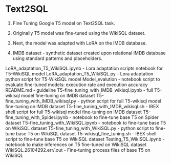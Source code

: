 # Text2SQL

1) Fine Tuning Google T5 model on Text2SQL task.
2) Originally T5 model was fine-tuned using the WikiSQL dataset.
3) Next, the model was adapted with LoRA on the IMDB database.

4) IMDB dataset - synthetic dataset created upon relational IMDB database using standard patterns and placeholders.

LoRA_adaptation_T5_WikiSQL.ipynb - Lora adaptation scripts notebook for T5-WikiSQL model
LoRA_adaptation_T5_WikiSQL.py - Lora adaptation python script for T5-WikiSQL model
Model_evalution - notebook script to evaluate fine-tuned models: execution rate and execution accuracy
README.md - guideline
T5-fine_tuning_with_IMDB_wikisql.ipynb - full T5-wikisql model fine-tuning on IMDB dataset
T5-fine_tuning_with_IMDB_wikisql.py - python script for full T5-wikisql model fine-tuning on IMDB dataset
T5-fine_tuning_with_IMDB_wikisql.sh - IBEX shell script for full T5-wikisql model fine-tuning on IMDB dataset
T5-fine_tuning_with_Spider.ipynb - notebook to fine-tune base T5 on Spider dataset
T5-fine_tuning_with_WikiSQL.ipynb - notebook to fine-tune base T5 on WikiSQL dataset
T5-fine_tuning_with_WikiSQL.py - python script to fine-tune base T5 on WikiSQL dataset
T5-wikisql_fine_tuning.sh - IBEX shell script to fine-tune base T5 on WikiSQL dataset
Testing_T5_WikiSQL.ipynb - notebook to make inferences on T5 fine-tuned on WikiSQL dataset
WikiSQL.26104292.err/.out - Fine-tuning process files of base T5 on WikiSQL

